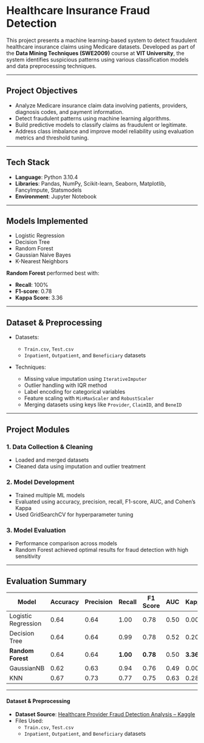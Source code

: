 # Healthcare Insurance Fraud Detection

This project presents a machine learning-based system to detect fraudulent healthcare insurance claims using Medicare datasets. Developed as part of the **Data Mining Techniques (SWE2009)** course at **VIT University**, the system identifies suspicious patterns using various classification models and data preprocessing techniques.

---

## Project Objectives

- Analyze Medicare insurance claim data involving patients, providers, diagnosis codes, and payment information.
- Detect fraudulent patterns using machine learning algorithms.
- Build predictive models to classify claims as fraudulent or legitimate.
- Address class imbalance and improve model reliability using evaluation metrics and threshold tuning.

---

## Tech Stack

- **Language**: Python 3.10.4  
- **Libraries**: Pandas, NumPy, Scikit-learn, Seaborn, Matplotlib, FancyImpute, Statsmodels  
- **Environment**: Jupyter Notebook  

---

## Models Implemented

- Logistic Regression
- Decision Tree
- Random Forest
- Gaussian Naive Bayes
- K-Nearest Neighbors

**Random Forest** performed best with:
- **Recall**: 100%
- **F1-score**: 0.78
- **Kappa Score**: 3.36

---

## Dataset & Preprocessing

- Datasets:
  - `Train.csv`, `Test.csv`
  - `Inpatient`, `Outpatient`, and `Beneficiary` datasets

- Techniques:
  - Missing value imputation using `IterativeImputer`
  - Outlier handling with IQR method
  - Label encoding for categorical variables
  - Feature scaling with `MinMaxScaler` and `RobustScaler`
  - Merging datasets using keys like `Provider`, `ClaimID`, and `BeneID`

---

## Project Modules

### 1. **Data Collection & Cleaning**
- Loaded and merged datasets
- Cleaned data using imputation and outlier treatment

### 2. **Model Development**
- Trained multiple ML models
- Evaluated using accuracy, precision, recall, F1-score, AUC, and Cohen’s Kappa
- Used GridSearchCV for hyperparameter tuning

### 3. **Model Evaluation**
- Performance comparison across models
- Random Forest achieved optimal results for fraud detection with high sensitivity

---

## Evaluation Summary

| Model               | Accuracy | Precision | Recall | F1 Score | AUC  | Kappa |
|--------------------|----------|-----------|--------|----------|------|--------|
| Logistic Regression| 0.64     | 0.64      | 1.00   | 0.78     | 0.50 | 0.00   |
| Decision Tree      | 0.64     | 0.64      | 0.99   | 0.78     | 0.52 | 0.20   |
| **Random Forest**  | 0.64     | 0.64      | **1.00**| **0.78** | 0.50 | **3.36** |
| GaussianNB         | 0.62     | 0.63      | 0.94   | 0.76     | 0.49 | 0.001  |
| KNN                | 0.67     | 0.73      | 0.77   | 0.75     | 0.63 | 0.28   |

---

#### Dataset & Preprocessing

- **Dataset Source**: [Healthcare Provider Fraud Detection Analysis – Kaggle](https://www.kaggle.com/datasets/rohitrox/healthcare-provider-fraud-detection-analysis)
- Files Used:
  - `Train.csv`, `Test.csv`
  - `Inpatient`, `Outpatient`, and `Beneficiary` datasets
